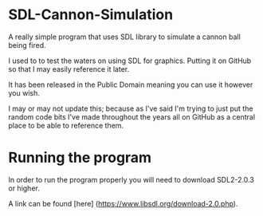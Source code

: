 # SDL-Cannon-Simulation

A really simple program that uses SDL library to simulate a cannon ball being fired.

I used to to test the waters on using SDL for graphics. Putting it on GitHub so that I may easily reference it later.

It has been released in the Public Domain meaning you can use it however you wish.

I may or may not update this; because as I've said I'm trying to just put the random code bits I've made throughout the years all on GitHub as a central place to be able to reference them.

# Running the program

In order to run the program properly you will need to download SDL2-2.0.3 or higher. 

A link can be found [here] (https://www.libsdl.org/download-2.0.php).

